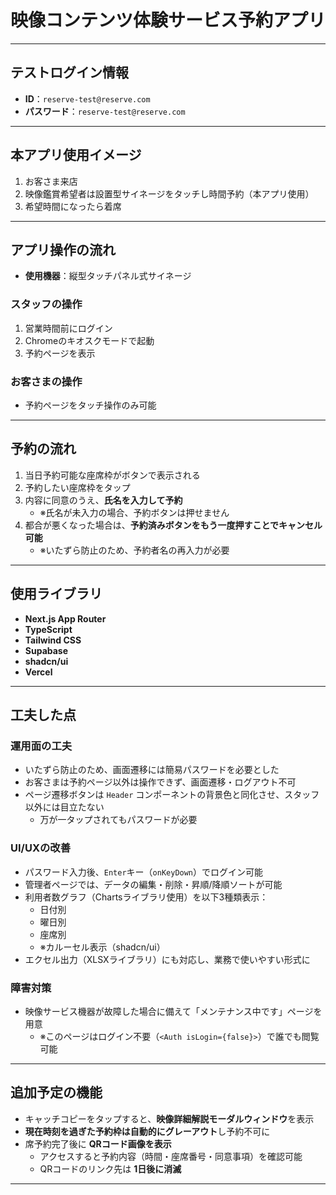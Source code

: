 # 映像コンテンツ体験サービス予約アプリ

---

## テストログイン情報

- **ID**：`reserve-test@reserve.com`  
- **パスワード**：`reserve-test@reserve.com`

---

## 本アプリ使用イメージ

1. お客さま来店  
2. 映像鑑賞希望者は設置型サイネージをタッチし時間予約（本アプリ使用）  
3. 希望時間になったら着席  

---

## アプリ操作の流れ

- **使用機器**：縦型タッチパネル式サイネージ

### スタッフの操作

1. 営業時間前にログイン  
2. Chromeのキオスクモードで起動  
3. 予約ページを表示  

### お客さまの操作

- 予約ページをタッチ操作のみ可能

---

## 予約の流れ

1. 当日予約可能な座席枠がボタンで表示される  
2. 予約したい座席枠をタップ  
3. 内容に同意のうえ、**氏名を入力して予約**  
   - ※氏名が未入力の場合、予約ボタンは押せません  
4. 都合が悪くなった場合は、**予約済みボタンをもう一度押すことでキャンセル可能**  
   - ※いたずら防止のため、予約者名の再入力が必要  

---

## 使用ライブラリ

- **Next.js App Router**  
- **TypeScript**  
- **Tailwind CSS**  
- **Supabase**  
- **shadcn/ui**  
- **Vercel**

---

## 工夫した点

### 運用面の工夫

- いたずら防止のため、画面遷移には簡易パスワードを必要とした  
- お客さまは予約ページ以外は操作できず、画面遷移・ログアウト不可  
- ページ遷移ボタンは `Header` コンポーネントの背景色と同化させ、スタッフ以外には目立たない  
  - 万が一タップされてもパスワードが必要  

### UI/UXの改善

- パスワード入力後、`Enter`キー（`onKeyDown`）でログイン可能  
- 管理者ページでは、データの編集・削除・昇順/降順ソートが可能  
- 利用者数グラフ（Chartsライブラリ使用）を以下3種類表示：  
  - 日付別  
  - 曜日別  
  - 座席別  
  - ※カルーセル表示（shadcn/ui）  
- エクセル出力（XLSXライブラリ）にも対応し、業務で使いやすい形式に  

### 障害対策

- 映像サービス機器が故障した場合に備えて「メンテナンス中です」ページを用意  
  - ※このページはログイン不要（`<Auth isLogin={false}>`）で誰でも閲覧可能  

---

## 追加予定の機能

- キャッチコピーをタップすると、**映像詳細解説モーダルウィンドウ**を表示  
- **現在時刻を過ぎた予約枠は自動的にグレーアウト**し予約不可に  
- 席予約完了後に **QRコード画像を表示**  
  - アクセスすると予約内容（時間・座席番号・同意事項）を確認可能  
  - QRコードのリンク先は **1日後に消滅**

---
